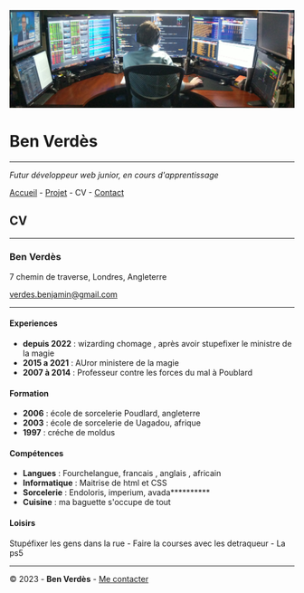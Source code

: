 ![photo d'un dev](img/dev.png)

# Ben Verdès

---

_Futur développeur web junior, en cours d'apprentissage_

[Accueil](README.md) - [Projet](Projet.md) - CV  - [Contact](Contact.md)

## CV

---

### Ben Verdès

7 chemin de traverse,
Londres, Angleterre

[verdes.benjamin@gmail.com](verdes.benjamin@gmail.com)

---

#### Experiences

- __depuis 2022__ : wizarding chomage , après avoir stupefixer le ministre de la magie
- __2015 a 2021__ : AUror  ministere de la magie
- __2007 à 2014__ : Professeur contre les forces du mal à Poublard 

#### Formation

- __2006__ : école de sorcelerie  Poudlard, angleterre
- __2003__ : école de sorcelerie de Uagadou, afrique
- __1997__ : créche de moldus

#### Compétences
 
 - __Langues__ : Fourchelangue, francais , anglais , africain
 - __Informatique__ : Maitrise de html et CSS
 - __Sorcelerie__ : Endoloris, imperium, avada**********
 - __Cuisine__ : ma baguette s'occupe de tout 


#### Loisirs

Stupéfixer les gens dans la rue - Faire la courses avec les detraqueur - La  ps5

---

© 2023 - __Ben Verdès__ - [Me contacter](Contact.md)